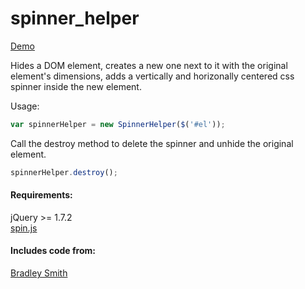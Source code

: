spinner_helper
==============

<a href="http://lihanli.github.io/spinner_helper/" target="_blank">Demo</a>

Hides a DOM element, creates a new one next to it with the original element's dimensions, adds a vertically and horizonally centered css spinner inside the new element.

Usage:
```javascript
var spinnerHelper = new SpinnerHelper($('#el'));
```

Call the destroy method to delete the spinner and unhide the original element.
```javascript
spinnerHelper.destroy();
```

#### Requirements:
jQuery >= 1.7.2  
<a href="http://fgnass.github.com/spin.js" target="_blank">spin.js</a>

#### Includes code from:
<a href="https://gist.github.com/1290439">Bradley Smith</a>
